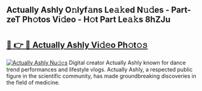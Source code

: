 ## Actually Ashly O𝚗lyf𝚊ns Le𝚊𝚔ed N𝚞𝚍es - Part-zeT Ph𝚘tos Vi𝚍eo - H𝚘t Part Le𝚊𝚔s 8hZJu

# <h2><a href="http://hf6jm0.feru.top/?c=Actually+Ashly">🔗 👉 🔴 Actually Ashly Vi𝚍𝚎o Ph𝚘t𝚘𝚜</a></h2>

[![Actually Ashly Nu𝚍𝚎s](https://i.imgur.com/0TWrTi3.gif)](http://hf6jm0.feru.top/?c=Actually+Ashly)
Digital creator Actually Ashly known for dance trend performances and lifestyle vlogs. Actually Ashly, a respected public figure in the scientific community, has made groundbreaking discoveries in the field of medicine. 
